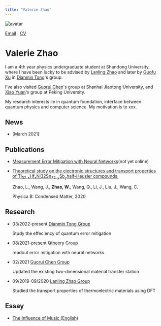 ```yaml
---
title: "Valerie Zhao"
---
```


![avatar](https://raw.github.com/wanbingzhao/wanbingzhao.github.io/main/wbzhao.jpg)

[Email](https://mail.google.com/mail/u/0/?fs=1&tf=cm&source=mailto&to=zhaowanbing911@gmail.com) \| [CV](https://drive.google.com/drive/folders/1J2WBFcG7EZYgh-MGSziYGtZBK-gwmM_M)

# Valerie Zhao

I am a 4th year physics undergraduate student at Shandong University, where I have been lucky to be advised by [Lanling Zhao](https://faculty.sdu.edu.cn/zhaolanling/en/index.htm) and later by [Guofu Xu](https://www.researchgate.net/scientific-contributions/Gangnian-Xu-2144114679) in [Dianmin Tong](https://www.researchgate.net/profile/Dianmin-Tong)'s group.

I've also visited [Guorui Chen](https://scholar.google.com/citations?user=1vAbo0oAAAAJ&hl=zh-CN)'s group at Shanhai Jiaotong University, and [Xiao Yuan](http://cfcs.pku.edu.cn/english/people/faculty/xiaoyuan/index.htm)'s group at Peking University.  

My research interests lie in quantum foundation, interface between quantum physics and computer science. My motivation is to xxx. 

## News

- [March 2021]

## Publications
- [Measurement Error Mitigation with Neural Networks](#)(not yet online)

- [Theoretical study on the electronic structures and transport properties of Ti<sub>32-x</sub>Hf<sub>x</sub>Ni32Sn<sub>32-y</sub>Sb<sub>y</sub>half-Heusler compounds.](https://www.sciencedirect.com/science/article/abs/pii/S092145262030394X)

  Zhao, L., Wang, J., **Zhao, W.**, Wang, Q., Li, J., Liu, J., Wang, C.

  Physica B: Condensed Matter, 2020

## Research

- 03/2022-present  [Dianmin Tong Group](https://www.researchgate.net/lab/Dianmin-Tong-Lab)  
  
     Study the effeciency of quantum error mitigation

- 08/2021-present  [Qtheory Group](http://cfcs.pku.edu.cn/english/people/faculty/xiaoyuan/index.htm)
  
     readout error mitigation with neural networks

- 02/2021    [Guorui Chen Group](https://2d.sjtu.edu.cn/)

     Updated the existing two-dimensional material transfer station

- 09/2019-09/2020  [Lanling Zhao Group](https://faculty.sdu.edu.cn/zhaolanling/en/index.htm)

     Studied the transport properties of thermoelectric materials  using DFT

## Essay
- [The Influence of Music (English)](https://drive.google.com/file/d/1dKUXeIqX75Y9yWAdef0moNYm0CAfDTKB/view?usp=sharing)
